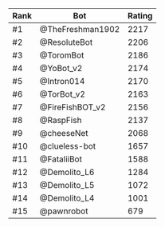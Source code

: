 Rank|Bot|Rating
---|---|---
#1|@TheFreshman1902|2217
#2|@ResoluteBot|2206
#3|@ToromBot|2186
#4|@YoBot_v2|2174
#5|@Intron014|2170
#6|@TorBot_v2|2163
#7|@FireFishBOT_v2|2156
#8|@RaspFish|2137
#9|@cheeseNet|2068
#10|@clueless-bot|1657
#11|@FataliiBot|1588
#12|@Demolito_L6|1284
#13|@Demolito_L5|1072
#14|@Demolito_L4|1001
#15|@pawnrobot|679
